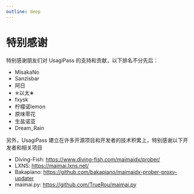 ```yaml
---
outline: deep
---
```


# 特别感谢

特别感谢朋友们对 UsagiPass 的支持和贡献，以下排名不分先后：

- MisakaNo
- Sanzisbar
- 阿日
- ✯以太✬ 
- fxysk
- 柠檬诺lemon
- 原味零花
- 生盐诺亚
- Dream_Rain

另外，UsagiPass 建立在许多开源项目和开发者的技术积累上，特别感谢以下开发者和相关项目

- Diving-Fish: https://www.diving-fish.com/maimaidx/prober/
- LXNS: https://maimai.lxns.net/
- Bakapiano: https://github.com/bakapiano/maimaidx-prober-proxy-updater
- maimai.py: https://github.com/TrueRou/maimai.py